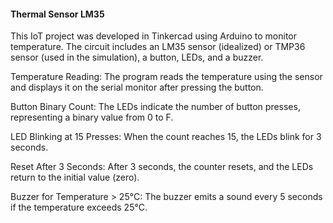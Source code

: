 #### Thermal Sensor LM35

This IoT project was developed in Tinkercad using Arduino to monitor temperature. The circuit includes an LM35 sensor (idealized) or TMP36 sensor (used in the simulation), a button, LEDs, and a buzzer.  

Temperature Reading: The program reads the temperature using the sensor and displays it on the serial monitor after pressing the button.  

Button Binary Count: The LEDs indicate the number of button presses, representing a binary value from 0 to F.  

LED Blinking at 15 Presses: When the count reaches 15, the LEDs blink for 3 seconds.  

Reset After 3 Seconds: After 3 seconds, the counter resets, and the LEDs return to the initial value (zero).  

Buzzer for Temperature > 25°C: The buzzer emits a sound every 5 seconds if the temperature exceeds 25°C.  
